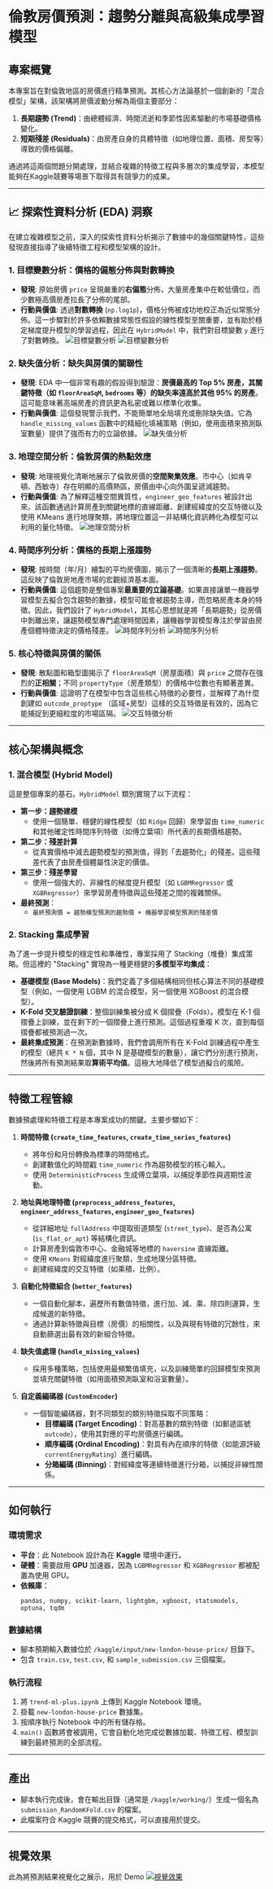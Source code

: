 # 倫敦房價預測：趨勢分離與高級集成學習模型

## 專案概覽

本專案旨在對倫敦地區的房價進行精準預測。其核心方法論基於一個創新的「混合模型」架構，該架構將房價波動分解為兩個主要部分：
1.  **長期趨勢 (Trend)**：由總體經濟、時間流逝和季節性因素驅動的市場基礎價格變化。
2.  **短期殘差 (Residuals)**：由房產自身的具體特徵（如地理位置、面積、房型等）導致的價格偏離。

通過將這兩個問題分開處理，並結合複雜的特徵工程與多層次的集成學習，本模型能夠在Kaggle競賽等場景下取得具有競爭力的成果。

---

## 📈 探索性資料分析 (EDA) 洞察

在建立複雜模型之前，深入的探索性資料分析揭示了數據中的幾個關鍵特性，這些發現直接指導了後續特徵工程和模型架構的設計。

### 1. 目標變數分析：價格的偏態分佈與對數轉換
- **發現**: 原始房價 `price` 呈現嚴重的**右偏態**分佈，大量房產集中在較低價位，而少數極高價房產拉長了分佈的尾部。
- **行動與價值**: 透過**對數轉換** (`np.log1p`)，價格分佈被成功地校正為近似常態分佈。這一步驟對於許多依賴數據常態性假設的線性模型至關重要，並有助於穩定梯度提升模型的學習過程，因此在 `HybridModel` 中，我們對目標變數 `y` 進行了對數轉換。
![目標變數分析](/img/price.png)
![目標變數分析](/img/price_after_log.png)

### 2. 缺失值分析：缺失與房價的關聯性
- **發現**: EDA 中一個非常有趣的假設得到驗證：**房價最高的 Top 5% 房產，其關鍵特徵（如 `floorAreaSqM`, `bedrooms` 等）的缺失率遠高於其他 95% 的房產**。這可能意味著高端房產的資訊更為私密或難以標準化收集。
- **行動與價值**: 這個發現警示我們，不能簡單地全局填充或刪除缺失值。它為 `handle_missing_values` 函數中的精細化填補策略（例如，使用面積來預測臥室數量）提供了強而有力的立論依據。
![缺失值分析](/img/missing_rate.png)

### 3. 地理空間分析：倫敦房價的熱點效應
- **發現**: 地理視覺化清晰地展示了倫敦房價的**空間聚集效應**。市中心（如肯辛頓、西敏寺）存在明顯的高價熱區，房價由中心向外圍呈遞減趨勢。
- **行動與價值**: 為了解釋這種空間異質性，`engineer_geo_features` 被設計出來。該函數通過計算房產到關鍵地標的直線距離、創建經緯度的交互特徵以及使用 KMeans 進行地理聚類，將地理位置這一非結構化資訊轉化為模型可以利用的量化特徵。
![地理空間分析](/img/geography.png)

### 4. 時間序列分析：價格的長期上漲趨勢
- **發現**: 按時間（年/月）繪製的平均房價圖，揭示了一個清晰的**長期上漲趨勢**。這反映了倫敦房地產市場的宏觀經濟基本面。
- **行動與價值**: 這個趨勢是整個專案**最重要的立論基礎**。如果直接讓單一機器學習模型去擬合包含趨勢的數據，模型可能會被趨勢主導，而忽略房產本身的特徵。因此，我們設計了 `HybridModel`，其核心思想就是將「長期趨勢」從房價中剝離出來，讓趨勢模型專門處理時間因素，讓機器學習模型專注於學習由房產個體特徵決定的價格殘差。
![時間序列分析](/img/TimeSeries_for_property.png)
![時間序列分析](/img/TimeSeries.png)

### 5. 核心特徵與房價的關係
- **發現**: 散點圖和箱型圖揭示了 `floorAreaSqM`（房屋面積）與 `price` 之間存在強烈的**正相關**；不同 `propertyType`（房產類型）的價格中位數也有顯著差異。
- **行動與價值**: 這證明了在模型中包含這些核心特徵的必要性，並解釋了為什麼創建如 `outcode_proptype` （區域+房型）這樣的交互特徵是有效的，因為它能捕捉到更細粒度的市場區隔。
![交互特徵分析](/img/interaction.png)

---

## 核心架構與概念

### 1. 混合模型 (Hybrid Model)

這是整個專案的基石。`HybridModel` 類別實現了以下流程：
- **第一步：趨勢建模**
  - 使用一個簡單、穩健的線性模型（如 `Ridge` 回歸）來學習由 `time_numeric` 和其他確定性時間序列特徵（如傅立葉項）所代表的長期價格趨勢。
- **第二步：殘差計算**
  - 從真實價格中減去趨勢模型的預測值，得到「去趨勢化」的殘差。這些殘差代表了由房產個體屬性決定的價值。
- **第三步：殘差學習**
  - 使用一個強大的、非線性的梯度提升模型（如 `LGBMRegressor` 或 `XGBRegressor`）來學習房產特徵與這些殘差之間的複雜關係。
- **最終預測**：
  - `最終預測價 = 趨勢模型預測的趨勢價 + 機器學習模型預測的殘差價`

### 2. Stacking 集成學習

為了進一步提升模型的穩定性和準確性，專案採用了 Stacking（堆疊）集成策略。但這裡的 "Stacking" 實現為一種更穩健的**多模型平均集成**：
- **基礎模型 (Base Models)**：我們定義了多個結構相同但核心算法不同的基礎模型（例如，一個使用 LGBM 的混合模型，另一個使用 XGBoost 的混合模型）。
- **K-Fold 交叉驗證訓練**：整個訓練集被分成 K 個摺疊（Folds）。模型在 K-1 個摺疊上訓練，並在剩下的一個摺疊上進行預測。這個過程重複 K 次，直到每個摺疊都被預測過一次。
- **最終集成預測**：在預測新數據時，我們會調用所有在 K-Fold 訓練過程中產生的模型（總共 `K * N` 個，其中 N 是基礎模型的數量），讓它們分別進行預測，然後將所有預測結果取**算術平均值**。這極大地降低了模型過擬合的風險。

---

## 特徵工程管線

數據預處理和特徵工程是本專案成功的關鍵。主要步驟如下：

1.  **時間特徵 (`create_time_features`, `create_time_series_features`)**
    - 將年份和月份轉換為標準的時間格式。
    - 創建數值化的時間戳 `time_numeric` 作為趨勢模型的核心輸入。
    - 使用 `DeterministicProcess` 生成傅立葉項，以捕捉季節性與週期性波動。

2.  **地址與地理特徵 (`preprocess_address_features`, `engineer_address_features`, `engineer_geo_features`)**
    - 從詳細地址 `fullAddress` 中提取街道類型 (`street_type`)、是否為公寓 (`is_flat_or_apt`) 等結構化資訊。
    - 計算房產到倫敦市中心、金融城等地標的 `haversine` 直線距離。
    - 使用 `KMeans` 對經緯度進行聚類，生成地理分區特徵。
    - 創建經緯度的交互特徵（如乘積、比例）。

3.  **自動化特徵組合 (`better_features`)**
    - 一個自動化腳本，遍歷所有數值特徵，進行加、減、乘、除四則運算，生成候選的新特徵。
    - 通過計算新特徵與目標（房價）的相關性，以及與現有特徵的冗餘性，來自動篩選出最有效的新組合特徵。

4.  **缺失值處理 (`handle_missing_values`)**
    - 採用多種策略，包括使用最頻繁值填充，以及訓練簡單的回歸模型來預測並填充關鍵特徵（如用面積預測臥室和浴室數量）。

5.  **自定義編碼器 (`CustomEncoder`)**
    - 一個智能編碼器，對不同類型的類別特徵採取不同策略：
        - **目標編碼 (Target Encoding)**：對高基數的類別特徵（如郵遞區號 `outcode`），使用其對應的平均房價進行編碼。
        - **順序編碼 (Ordinal Encoding)**：對具有內在順序的特徵（如能源評級 `currentEnergyRating`）進行編碼。
        - **分箱編碼 (Binning)**：對經緯度等連續特徵進行分箱，以捕捉非線性關係。

---

## 如何執行

### 環境需求
- **平台**：此 Notebook 設計為在 **Kaggle** 環境中運行。
- **硬體**：需要啟用 **GPU** 加速器，因為 `LGBMRegressor` 和 `XGBRegressor` 都被配置為使用 GPU。
- **依賴庫**：
  ```
  pandas, numpy, scikit-learn, lightgbm, xgboost, statsmodels, optuna, tqdm
  ```

### 數據結構
- 腳本預期輸入數據位於 `/kaggle/input/new-london-house-price/` 目錄下。
- 包含 `train.csv`, `test.csv`, 和 `sample_submission.csv` 三個檔案。

### 執行流程
1.  將 `trend-ml-plus.ipynb` 上傳到 Kaggle Notebook 環境。
2.  掛載 `new-london-house-price` 數據集。
3.  按順序執行 Notebook 中的所有儲存格。
4.  `main()` 函數將會被調用，它會自動化地完成從數據加載、特徵工程、模型訓練到最終預測的全部流程。

---

## 產出
- 腳本執行完成後，會在輸出目錄（通常是 `/kaggle/working/`）生成一個名為 `submission_RandomKFold.csv` 的檔案。
- 此檔案符合 Kaggle 競賽的提交格式，可以直接用於提交。 

---

## 視覺效果
此為將預測結果視覺化之展示，用於 Demo
[![視覺效果](/img/demo.png)](https://github.com/ahua1010/London-House-Price-Prediction-Advanced-Techniques/blob/main/img/visable.mp4)
